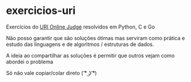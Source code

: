 # exercicios-uri

Exercícios do [URI Online Judge](https://www.urionlinejudge.com.br) resolvidos em Python, C e Go

Não posso garantir que são soluções ótimas mas serviram como prática e estudo das linguagens e de
algoritmos / estruturas de dados.

A ideia ao compartilhar as soluções é permitir que outros vejam como abordei o problema

Só não vale copiar/colar direto ( ͡° ͜ʖ ͡°) 



